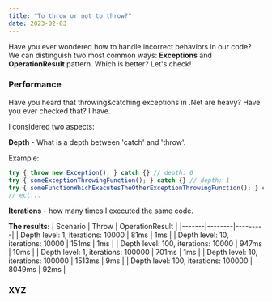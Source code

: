 ```yaml
---
title: "To throw or not to throw?"
date: 2023-02-03
---
```


Have you ever wondered how to handle incorrect behaviors in our code? 
We can distinguish two most common ways: **Exceptions** and **OperationResult** pattern.
Which is better? Let's check!

### Performance
Have you heard that throwing&catching exceptions in .Net are heavy? Have you ever checked that? I have.

I considered two aspects: 

**Depth** - What is a depth between 'catch' and 'throw'.

Example:
```javascript
try { throw new Exception(); } catch {} // depth: 0
try { someExceptionThrowingFunction(); } catch {} // depth: 1
try { someFunctionWhichExecutesTheOtherExceptionThrowingFunction(); } catch {} // depth: 2
// ect...
``` 
**Iterations** - how many times I executed the same code.

**The results:**
| Scenario | Throw | OperationResult |
|-------|--------|---------|
| Depth level: 1, iterations: 10000 | 81ms | 1ms |
| Depth level: 10, iterations: 10000 | 151ms | 1ms |
| Depth level: 100, iterations: 10000 | 947ms | 10ms |
| Depth level: 1, iterations: 100000 | 701ms | 1ms |
| Depth level: 10, iterations: 100000 | 1513ms | 9ms |
| Depth level: 100, iterations: 100000 | 8049ms | 92ms |

### XYZ

